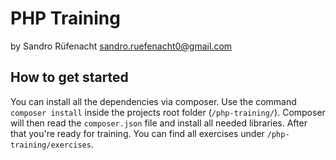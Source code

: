 # PHP Training
by Sandro Rüfenacht
<sandro.ruefenacht0@gmail.com>

## How to get started
You can install all the dependencies via composer. Use the command `composer install` inside the projects root folder (`/php-training/`).
Composer will then read the `composer.json` file and install all needed libraries.
After that you're ready for training. You can find all exercises under `/php-training/exercises`.
